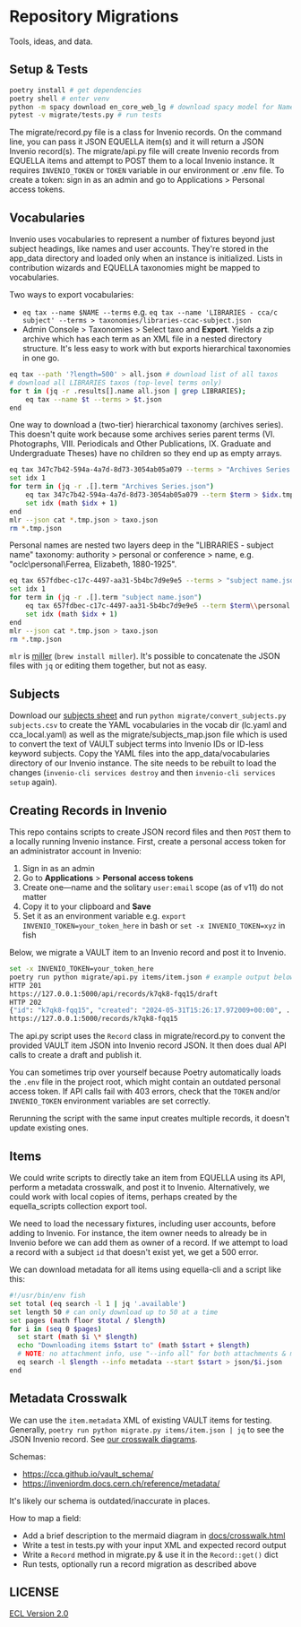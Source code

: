 # Repository Migrations

Tools, ideas, and data.

## Setup & Tests

```sh
poetry install # get dependencies
poetry shell # enter venv
python -m spacy download en_core_web_lg # download spacy model for Named Entity Recognition
pytest -v migrate/tests.py # run tests
```

The migrate/record.py file is a class for Invenio records. On the command line, you can pass it JSON EQUELLA item(s) and it will return a JSON Invenio record(s). The migrate/api.py file will create Invenio records from EQUELLA items and attempt to POST them to a local Invenio instance. It requires `INVENIO_TOKEN` or `TOKEN` variable in our environment or .env file. To create a token: sign in as an admin and go to Applications > Personal access tokens.

## Vocabularies

Invenio uses vocabularies to represent a number of fixtures beyond just subject headings, like names and user accounts. They're stored in the app_data directory and loaded only when an instance is initialized. Lists in contribution wizards and EQUELLA taxonomies might be mapped to vocabularies.

Two ways to export vocabularies:

- `eq tax --name $NAME --terms` e.g. `eq tax --name 'LIBRARIES - cca/c subject' --terms > taxonomies/libraries-ccac-subject.json`
- Admin Console > Taxonomies > Select taxo and **Export**. Yields a zip archive which has each term as an XML file in a nested directory structure. It's less easy to work with but exports hierarchical taxonomies in one go.

```sh
eq tax --path '?length=500' > all.json # download list of all taxos
# download all LIBRARIES taxos (top-level terms only)
for t in (jq -r .results[].name all.json | grep LIBRARIES);
    eq tax --name $t --terms > $t.json
end
```

One way to download a (two-tier) hierarchical taxonomy (archives series). This doesn't quite work because some archives series parent terms (VI. Photographs, VIII. Periodicals and Other Publications, IX. Graduate and Undergraduate Theses) have no children so they end up as empty arrays.

```sh
eq tax 347c7b42-594a-4a7d-8d73-3054ab05a079 --terms > "Archives Series.json"
set idx 1
for term in (jq -r .[].term "Archives Series.json")
    eq tax 347c7b42-594a-4a7d-8d73-3054ab05a079 --term $term > $idx.tmp.json
    set idx (math $idx + 1)
end
mlr --json cat *.tmp.json > taxo.json
rm *.tmp.json
```

Personal names are nested two layers deep in the "LIBRARIES - subject name" taxonomy: authority > personal or conference > name, e.g. "oclc\personal\Ferrea, Elizabeth, 1880-1925".

```sh
eq tax 657fdbec-c17c-4497-aa31-5b4bc7d9e9e5 --terms > "subject name.json"
set idx 1
for term in (jq -r .[].term "subject name.json")
    eq tax 657fdbec-c17c-4497-aa31-5b4bc7d9e9e5 --term $term\\personal > $idx.tmp.json
    set idx (math $idx + 1)
end
mlr --json cat *.tmp.json > taxo.json
rm *.tmp.json
```

`mlr` is [miller](https://miller.readthedocs.io/) (`brew install miller`). It's possible to concatenate the JSON files with `jq` or editing them together, but not as easy.

## Subjects

Download our [subjects sheet](https://docs.google.com/spreadsheets/d/1la_wsFPOkHLjpv4-f3tWwMsCd0_xzuqZ5xp_p1zAAoA/edit#gid=1465207925) and run `python migrate/convert_subjects.py subjects.csv` to create the YAML vocabularies in the vocab dir (lc.yaml and cca_local.yaml) as well as the migrate/subjects_map.json file which is used to convert the text of VAULT subject terms into Invenio IDs or ID-less keyword subjects. Copy the YAML files into the app_data/vocabularies directory of our Invenio instance. The site needs to be rebuilt to load the changes (`invenio-cli services destroy` and then `invenio-cli services setup` again).

## Creating Records in Invenio

This repo contains scripts to create JSON record files and then `POST` them to a locally running Invenio instance. First, create a personal access token for an administrator account in Invenio:

1. Sign in as an admin
2. Go to **Applications** > **Personal access tokens**
3. Create one—name and the solitary `user:email` scope (as of v11) do not matter
4. Copy it to your clipboard and **Save**
5. Set it as an environment variable e.g. `export INVENIO_TOKEN=your_token_here` in bash or `set -x INVENIO_TOKEN=xyz` in fish

Below, we migrate a VAULT item to an Invenio record and post it to Invenio.

```sh
set -x INVENIO_TOKEN=your_token_here
poetry run python migrate/api.py items/item.json # example output below
HTTP 201
https://127.0.0.1:5000/api/records/k7qk8-fqq15/draft
HTTP 202
{"id": "k7qk8-fqq15", "created": "2024-05-31T15:26:17.972009+00:00", ...
https://127.0.0.1:5000/records/k7qk8-fqq15
```

The api.py script uses the `Record` class in migrate/record.py to convent the provided VAULT item JSON into Invenio record JSON. It then does dual API calls to create a draft and publish it.

You can sometimes trip over yourself because Poetry automatically loads the `.env` file in the project root, which might contain an outdated personal access token. If API calls fail with 403 errors, check that the `TOKEN` and/or `INVENIO_TOKEN` environment variables are set correctly.

Rerunning the script with the same input creates multiple records, it doesn't update existing ones.

## Items

We could write scripts to directly take an item from EQUELLA using its API, perform a metadata crosswalk, and post it to Invenio. Alternatively, we could work with local copies of items, perhaps created by the equella_scripts collection export tool.

We need to load the necessary fixtures, including user accounts, before adding to Invenio. For instance, the item owner needs to already be in Invenio before we can add them as owner of a record. If we attempt to load a record with a subject `id` that doesn't exist yet, we get a 500 error.

We can download metadata for all items using equella-cli and a script like this:

```sh
#!/usr/bin/env fish
set total (eq search -l 1 | jq '.available')
set length 50 # can only download up to 50 at a time
set pages (math floor $total / $length)
for i in (seq 0 $pages)
  set start (math $i \* $length)
  echo "Downloading items $start to" (math $start + $length)
  # NOTE: no attachment info, use "--info all" for both attachments & metadata
  eq search -l $length --info metadata --start $start > json/$i.json
end

```

## Metadata Crosswalk

We can use the `item.metadata` XML of existing VAULT items for testing. Generally, `poetry run python migrate.py items/item.json | jq` to see the JSON Invenio record. See [our crosswalk diagrams](https://cca.github.io/vault_migration/crosswalk.html).

Schemas:

- https://cca.github.io/vault_schema/
- https://inveniordm.docs.cern.ch/reference/metadata/

It's likely our schema is outdated/inaccurate in places.

How to map a field:

- Add a brief description to the mermaid diagram in [docs/crosswalk.html](docs/crosswalk.html)
- Write a test in tests.py with your input XML and expected record output
- Write a `Record` method in migrate.py & use it in the `Record::get()` dict
- Run tests, optionally run a record migration as described above

## LICENSE

[ECL Version 2.0](https://opensource.org/licenses/ECL-2.0)
